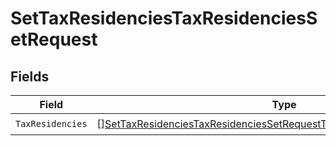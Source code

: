 # SetTaxResidenciesTaxResidenciesSetRequest


## Fields

| Field                                                                                                                                                                       | Type                                                                                                                                                                        | Required                                                                                                                                                                    | Description                                                                                                                                                                 |
| --------------------------------------------------------------------------------------------------------------------------------------------------------------------------- | --------------------------------------------------------------------------------------------------------------------------------------------------------------------------- | --------------------------------------------------------------------------------------------------------------------------------------------------------------------------- | --------------------------------------------------------------------------------------------------------------------------------------------------------------------------- |
| `TaxResidencies`                                                                                                                                                            | [][SetTaxResidenciesTaxResidenciesSetRequestTaxResidencyForCreateRequest](../../models/operations/settaxresidenciestaxresidenciessetrequesttaxresidencyforcreaterequest.md) | :heavy_check_mark:                                                                                                                                                          | N/A                                                                                                                                                                         |